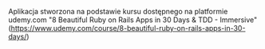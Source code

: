 Aplikacja stworzona na podstawie kursu dostępnego na platformie udemy.com "8 Beautiful Ruby on Rails Apps in 30 Days & TDD - Immersive" (https://www.udemy.com/course/8-beautiful-ruby-on-rails-apps-in-30-days/)
